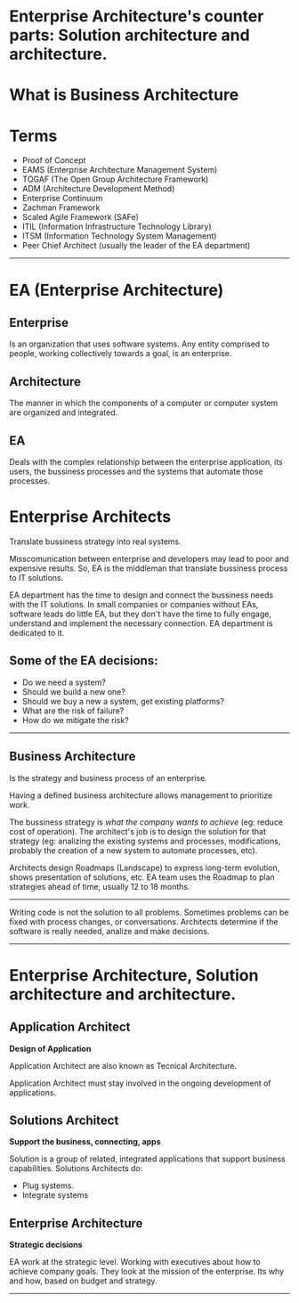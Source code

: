 
# Enterprise Architecture's counter parts: Solution architecture and architecture.

# What is Business Architecture

# Terms

* Proof of Concept
* EAMS (Enterprise Architecture Management System)
* TOGAF (The Open Group Architecture Framework)
* ADM (Architecture Development Method)
* Enterprise Continuum
* Zachman Framework
* Scaled Agile Framework (SAFe)
* ITIL (Information Infrastructure Technology Library)
* ITSM (Information Technology System Management)
* Peer Chief Architect (usually the leader of the EA department)

---

# EA (Enterprise Architecture)

## Enterprise

Is an organization that uses software systems. Any entity comprised to people, working collectively towards a goal, is an enterprise.

## Architecture

The manner in which the components of a computer or computer system are organized and integrated.

## EA

Deals with the complex relationship between the enterprise application, its users, the bussiness processes and the systems that automate those processes.

# Enterprise Architects

Translate bussiness strategy into real systems.

Misscomunication between enterprise and developers may lead to poor and expensive results. So, EA is the middleman that translate bussiness process to IT solutions.

EA department has the time to design and connect the bussiness needs with the IT solutions. In small companies or companies without EAs, software leads do little EA, but they don't have the time to fully engage, understand and implement the necessary connection. EA department is dedicated to it.

## Some of the EA decisions:

* Do we need a system?
* Should we build a new one?
* Should we buy a new a system, get existing platforms?
* What are the risk of failure?
* How do we mitigate the risk?

---


## Business Architecture

Is the strategy and business process of an enterprise.

Having a defined business architecture allows management to prioritize work.

The bussiness strategy is *what the company wants to achieve* (eg: reduce cost of operation).
The architect's job is to design the solution for that strategy (eg: analizing the existing systems and processes, modifications, probably the creation of a new system to automate processes, etc).

Architects design Roadmaps (Landscape) to express long-term evolution, shows presentation of solutions, etc.
EA team uses the Roadmap to plan strategies ahead of time, usually 12 to 18 months.

---

Writing code is not the solution to all problems.
Sometimes problems can be fixed with process changes, or conversations.
Architects determine if the software is really needed, analize and make decisions.

---

# Enterprise Architecture, Solution architecture and architecture.

## Application Architect

**Design of Application**

Application Architect are also known as Tecnical Architecture.

Application Architect must stay involved in the ongoing development of applications.

## Solutions Architect

**Support the business, connecting, apps**

Solution is a group of related, integrated applications that support business capabilities.
Solutions Architects do:

* Plug systems.
* Integrate systems
  
## Enterprise Architecture

**Strategic decisions**

EA work at the strategic level. Working with executives about how to achieve company goals.
They look at the mission of the enterprise. Its why and how, based on budget and strategy.



---

